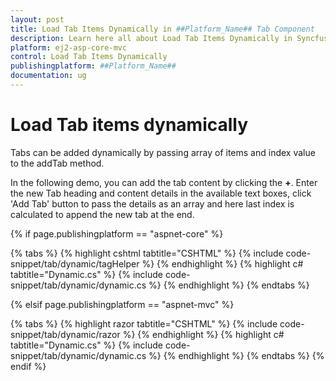 ```yaml
---
layout: post
title: Load Tab Items Dynamically in ##Platform_Name## Tab Component
description: Learn here all about Load Tab Items Dynamically in Syncfusion ##Platform_Name## Tab component of Syncfusion Essential JS 2 and more.
platform: ej2-asp-core-mvc
control: Load Tab Items Dynamically
publishingplatform: ##Platform_Name##
documentation: ug
---
```



# Load Tab items dynamically

Tabs can be added dynamically by passing array of items and index value to the addTab method.

In the following demo, you can add the tab content by clicking the **+**. Enter the new Tab heading and  content details in the available text boxes, click 'Add Tab' button to pass the details as an array and here last index is calculated to append the new tab at the end.

{% if page.publishingplatform == "aspnet-core" %}

{% tabs %}
{% highlight cshtml tabtitle="CSHTML" %}
{% include code-snippet/tab/dynamic/tagHelper %}
{% endhighlight %}
{% highlight c# tabtitle="Dynamic.cs" %}
{% include code-snippet/tab/dynamic/dynamic.cs %}
{% endhighlight %}
{% endtabs %}

{% elsif page.publishingplatform == "aspnet-mvc" %}

{% tabs %}
{% highlight razor tabtitle="CSHTML" %}
{% include code-snippet/tab/dynamic/razor %}
{% endhighlight %}
{% highlight c# tabtitle="Dynamic.cs" %}
{% include code-snippet/tab/dynamic/dynamic.cs %}
{% endhighlight %}
{% endtabs %}
{% endif %}


